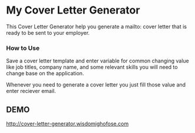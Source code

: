 # My Cover Letter Generator

This Cover Letter Generator help you generate a mailto: cover letter that is ready to be sent to your employer.

### How to Use 

Save a cover letter template and enter variable for common changing value like job titles, company name, and some relevant skills you will need to change base on the application. 

Whenever you need to generate a cover letter you just fill those value and enter reciever email. 

## DEMO

http://cover-letter-generator.wisdomighofose.com
